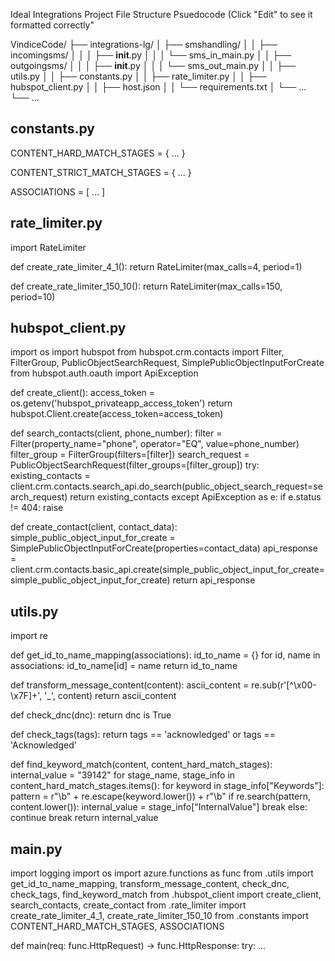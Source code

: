 Ideal Integrations Project File Structure Psuedocode (Click "Edit" to see it formatted correctly"

VindiceCode/
  ├── integrations-lg/
  │   ├── smshandling/
  │   │   ├── incomingsms/
  │   │   │   ├── __init__.py
  │   │   │   └── sms_in_main.py
  │   │   ├── outgoingsms/
  │   │   │   ├── __init__.py
  │   │   │   └── sms_out_main.py
  │   │   ├── utils.py
  │   │   ├── constants.py
  │   │   ├── rate_limiter.py
  │   │   ├── hubspot_client.py
  │   │   ├── host.json
  │   │   └── requirements.txt
  │   └── ...
  └── ...


constants.py
----------
CONTENT_HARD_MATCH_STAGES = {
    ...
}

CONTENT_STRICT_MATCH_STAGES = {
    ...
}

ASSOCIATIONS = [
    ...
]

rate_limiter.py
---------------
import RateLimiter

def create_rate_limiter_4_1():
    return RateLimiter(max_calls=4, period=1)

def create_rate_limiter_150_10():
    return RateLimiter(max_calls=150, period=10)

hubspot_client.py
-----------------
import os
import hubspot
from hubspot.crm.contacts import Filter, FilterGroup, PublicObjectSearchRequest, SimplePublicObjectInputForCreate
from hubspot.auth.oauth import ApiException

def create_client():
    access_token = os.getenv('hubspot_privateapp_access_token')
    return hubspot.Client.create(access_token=access_token)

def search_contacts(client, phone_number):
    filter = Filter(property_name="phone", operator="EQ", value=phone_number)
    filter_group = FilterGroup(filters=[filter])
    search_request = PublicObjectSearchRequest(filter_groups=[filter_group])
    try:
        existing_contacts = client.crm.contacts.search_api.do_search(public_object_search_request=search_request)
        return existing_contacts
    except ApiException as e:
        if e.status != 404:
            raise

def create_contact(client, contact_data):
    simple_public_object_input_for_create = SimplePublicObjectInputForCreate(properties=contact_data)
    api_response = client.crm.contacts.basic_api.create(simple_public_object_input_for_create=simple_public_object_input_for_create)
    return api_response

utils.py
--------
import re

def get_id_to_name_mapping(associations):
    id_to_name = {}
    for id, name in associations:
        id_to_name[id] = name
    return id_to_name

def transform_message_content(content):
    ascii_content = re.sub(r'[^\x00-\x7F]+', '_', content)
    return ascii_content

def check_dnc(dnc):
    return dnc is True

def check_tags(tags):
    return tags == 'acknowledged' or tags == 'Acknowledged'

def find_keyword_match(content, content_hard_match_stages):
    internal_value = "39142"
    for stage_name, stage_info in content_hard_match_stages.items():
        for keyword in stage_info["Keywords"]:
            pattern = r"\b" + re.escape(keyword.lower()) + r"\b"
            if re.search(pattern, content.lower()):
                internal_value = stage_info["InternalValue"]
                break
        else:
            continue
        break
    return internal_value

main.py
-------
import logging
import os
import azure.functions as func
from .utils import get_id_to_name_mapping, transform_message_content, check_dnc, check_tags, find_keyword_match
from .hubspot_client import create_client, search_contacts, create_contact
from .rate_limiter import create_rate_limiter_4_1, create_rate_limiter_150_10
from .constants import CONTENT_HARD_MATCH_STAGES, ASSOCIATIONS

def main(req: func.HttpRequest) -> func.HttpResponse:
    try:
        ...
